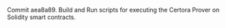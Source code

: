 Commit aea8a89.                    Build and Run scripts for executing the Certora Prover on Solidity smart contracts.